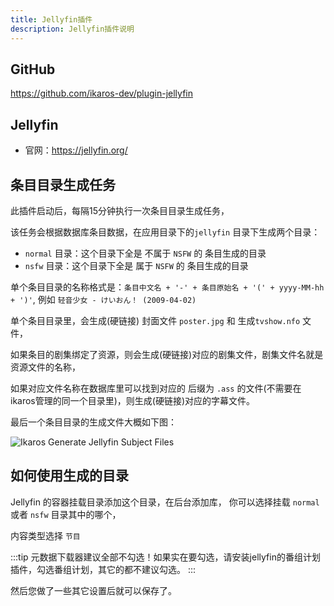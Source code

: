 ```yaml
---
title: Jellyfin插件
description: Jellyfin插件说明
---
```


## GitHub

<https://github.com/ikaros-dev/plugin-jellyfin>

## Jellyfin

- 官网：<https://jellyfin.org/>

## 条目目录生成任务

此插件启动后，每隔15分钟执行一次条目目录生成任务，

该任务会根据数据库条目数据，在应用目录下的`jellyfin` 目录下生成两个目录：

- `normal` 目录：这个目录下全是 不属于 `NSFW` 的 条目生成的目录
- `nsfw` 目录：这个目录下全是 属于 `NSFW` 的 条目生成的目录

单个条目目录的名称格式是：`条目中文名 + '-' + 条目原始名 + '(' + yyyy-MM-hh + ')'`, 例如 `轻音少女 - けいおん！ (2009-04-02)`

单个条目目录里，会生成(硬链接) 封面文件 `poster.jpg` 和 生成`tvshow.nfo` 文件，

如果条目的剧集绑定了资源，则会生成(硬链接)对应的剧集文件，剧集文件名就是资源文件的名称，

如果对应文件名称在数据库里可以找到对应的 后缀为 `.ass` 的文件(不需要在ikaros管理的同一个目录里)，则生成(硬链接)对应的字幕文件。

最后一个条目目录的生成文件大概如下图：

![Ikaros Generate Jellyfin Subject Files](/img/plugins-plugin-jellyfin/Snipaste_2023-07-30_15-28-48.png)

## 如何使用生成的目录

Jellyfin 的容器挂载目录添加这个目录，在后台添加库，
你可以选择挂载 `normal` 或者 `nsfw` 目录其中的哪个，

内容类型选择 `节目`

:::tip
元数据下载器建议全部不勾选！如果实在要勾选，请安装jellyfin的番组计划插件，勾选番组计划，其它的都不建议勾选。
:::

然后您做了一些其它设置后就可以保存了。
